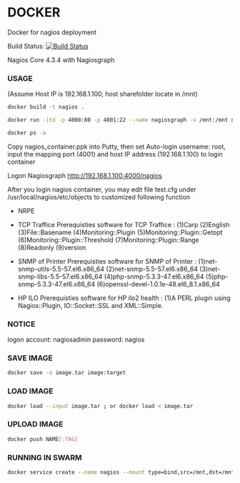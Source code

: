 # DOCKER
Docker for nagios deployment

Build Status: [![Build Status](https://travis-ci.org/mygithublab/docker.svg?branch=master)](https://travis-ci.org/mygithublab/docker)

Nagios Core 4.3.4 with Nagiosgraph

### USAGE

(Assume Host IP is 192.168.1.100, host sharefolder locate in /mnt)

```sh
docker build -t nagios .
```

```sh
docker run -itd -p 4000:80 -p 4001:22 --name nagiosgraph -v /mnt:/mnt nagios
```

```sh
docker ps -a
```

Copy nagios_container.ppk into Putty, then set Auto-login username: root, input the mapping port (4001) and host IP address (192.168.1.100) to login container

Logon Nagiosgraph http://192.168.1.100:4000/nagios

After you login nagios container, you may edit file test.cfg under /usr/local/nagios/etc/objects to customized following function

* NRPE

* TCP Traffice
Prerequisties software for TCP Traffice :
(1)Carp
(2)English
(3)File::Basename
(4)Monitoring::Plugin
(5)Monitoring::Plugin::Getopt
(6)Monitoring::Plugin::Threshold
(7)Monitoring::Plugin::Range
(8)Readonly
(9)version

* SNMP of Printer
Prerequisties software for SNMP of Printer :
(1)net-snmp-utils-5.5-57.el6.x86_64
(2)net-snmp-5.5-57.el6.x86_64
(3)net-snmp-libs-5.5-57.el6.x86_64
(4)php-snmp-5.3.3-47.el6.x86_64
(5)php-snmp-5.3.3-47.el6.x86_64
(6)openssl-devel-1.0.1e-48.el6_8.1.x86_64

* HP ILO
Prerequisties software for HP ilo2 health : 
(1)A PERL plugin using Nagios::Plugin, IO::Socket::SSL and XML::Simple. 

### NOTICE
logon account: nagiosadmin password: nagios

### SAVE IMAGE
```sh
docker save -o image.tar image:target
```

### LOAD IMAGE
```sh
docker load --input image.tar ; or docker load < image.tar
```

### UPLOAD IMAGE
```sh
docker push NAME[:TAG]
```

### RUNNING IN SWARM
```sh
docker service create --name nagios --mount type=bind,src=/mnt,dst=/mnt -p 5000:80 -p 5001:22 -t --replicas 6 hsly903/nagios:latest
```
